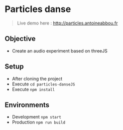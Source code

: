 # Particles danse
> Live demo here : http://particles.antoineabbou.fr

## Objective 
* Create an audio experiment based on threeJS

## Setup
* After cloning the project
* Execute `cd particles-danseJS`
* Execute `npm install`

## Environments

* Development `npm start`
* Production `npm run build`
